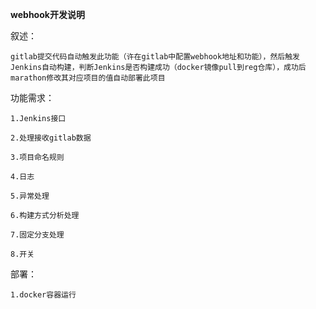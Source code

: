 **webhook开发说明**

叙述：

    gitlab提交代码自动触发此功能（许在gitlab中配置webhook地址和功能），然后触发Jenkins自动构建，判断Jenkins是否构建成功（docker镜像pull到reg仓库），成功后marathon修改其对应项目的值自动部署此项目

功能需求：

    1.Jenkins接口

    2.处理接收gitlab数据

    3.项目命名规则

    4.日志

    5.异常处理

    6.构建方式分析处理

    7.固定分支处理

    8.开关

部署：

    1.docker容器运行
    